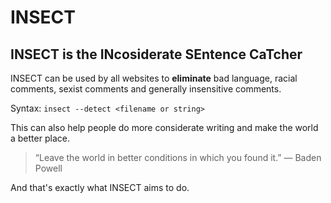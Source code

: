 # INSECT
## INSECT is the INcosiderate SEntence CaTcher

INSECT can be used by all websites to **eliminate** bad language, racial comments, sexist comments and generally insensitive comments.

Syntax: `insect --detect <filename or string>`

This can also help people do more considerate writing and make the world a better place.

> “Leave the world in better conditions in which you found it.” 
― Baden Powell

And that's exactly what INSECT aims to do.
